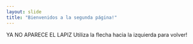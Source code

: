 ```yaml
---
layout: slide
title: "Bienvenidos a la segunda página!"
---
```

YA NO APARECE EL LAPIZ
Utiliza la flecha hacia la izquierda para volver!
